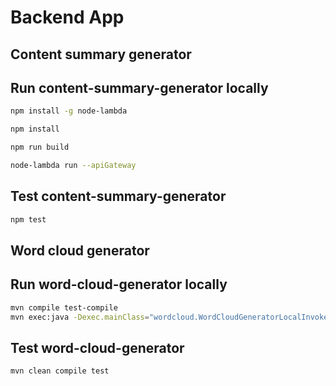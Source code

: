 # Backend App

## Content summary generator

## Run content-summary-generator locally

```sh
npm install -g node-lambda

npm install

npm run build

node-lambda run --apiGateway
```

## Test content-summary-generator

```sh
npm test
```

## Word cloud generator

## Run word-cloud-generator locally

```sh
mvn compile test-compile
mvn exec:java -Dexec.mainClass="wordcloud.WordCloudGeneratorLocalInvoke" -Dexec.classpathScope=test
```

## Test word-cloud-generator

```sh
mvn clean compile test
```
